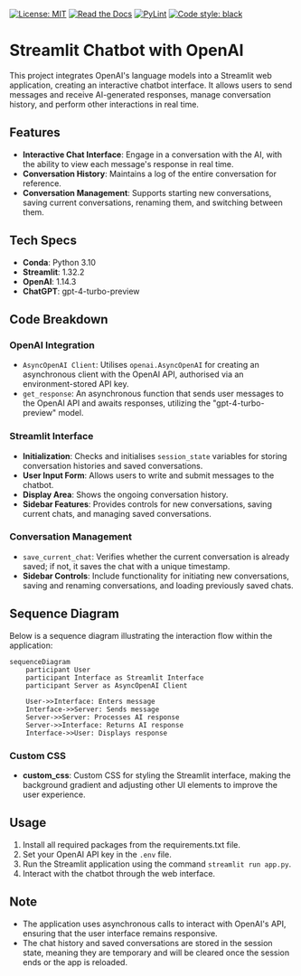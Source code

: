 [![License: MIT](https://img.shields.io/badge/License-MIT-purple.svg)](https://github.com/arturogonzalezm/chatbot_chatgpt/blob/master/LICENSE)
[![Read the Docs](https://img.shields.io/readthedocs/:packageName)](https://github.com/arturogonzalezm/chatbot_chatgpt/wiki)
[![PyLint](https://github.com/arturogonzalezm/chatbot_chatgpt/actions/workflows/workflow.yml/badge.svg)](https://github.com/arturogonzalezm/chatbot_chatgpt/actions/workflows/workflow.yml)
[![Code style: black](https://img.shields.io/badge/code%20style-black-000000.svg)](https://github.com/arturogonzalezm/chatbot_chatgpt)

# Streamlit Chatbot with OpenAI

This project integrates OpenAI's language models into a Streamlit web application, creating an interactive chatbot interface. It allows users to send messages and receive AI-generated responses, manage conversation history, and perform other interactions in real time.

## Features

- **Interactive Chat Interface**: Engage in a conversation with the AI, with the ability to view each message's response in real time.
- **Conversation History**: Maintains a log of the entire conversation for reference.
- **Conversation Management**: Supports starting new conversations, saving current conversations, renaming them, and switching between them.

## Tech Specs

- **Conda**: Python 3.10
- **Streamlit**: 1.32.2
- **OpenAI**: 1.14.3
- **ChatGPT**: gpt-4-turbo-preview

## Code Breakdown

### OpenAI Integration

- `AsyncOpenAI Client`: Utilises `openai.AsyncOpenAI` for creating an asynchronous client with the OpenAI API, authorised via an environment-stored API key.
- `get_response`: An asynchronous function that sends user messages to the OpenAI API and awaits responses, utilizing the "gpt-4-turbo-preview" model.

### Streamlit Interface

- **Initialization**: Checks and initialises `session_state` variables for storing conversation histories and saved conversations.
- **User Input Form**: Allows users to write and submit messages to the chatbot.
- **Display Area**: Shows the ongoing conversation history.
- **Sidebar Features**: Provides controls for new conversations, saving current chats, and managing saved conversations.

### Conversation Management

- `save_current_chat`: Verifies whether the current conversation is already saved; if not, it saves the chat with a unique timestamp.
- **Sidebar Controls**: Include functionality for initiating new conversations, saving and renaming conversations, and loading previously saved chats.

## Sequence Diagram

Below is a sequence diagram illustrating the interaction flow within the application:

```mermaid
sequenceDiagram
    participant User
    participant Interface as Streamlit Interface
    participant Server as AsyncOpenAI Client

    User->>Interface: Enters message
    Interface->>Server: Sends message
    Server->>Server: Processes AI response
    Server->>Interface: Returns AI response
    Interface->>User: Displays response
```

### Custom CSS

- **custom_css**: Custom CSS for styling the Streamlit interface, making the background gradient and adjusting other UI elements to improve the user experience.

## Usage

1. Install all required packages from the requirements.txt file.
2. Set your OpenAI API key in the `.env` file.
3. Run the Streamlit application using the command `streamlit run app.py`.
4. Interact with the chatbot through the web interface.

## Note

- The application uses asynchronous calls to interact with OpenAI's API, ensuring that the user interface remains responsive.
- The chat history and saved conversations are stored in the session state, meaning they are temporary and will be cleared once the session ends or the app is reloaded.

